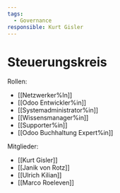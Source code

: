 ```yaml
---
tags:
  - Governance
responsible: Kurt Gisler
---
```

# Steuerungskreis

Rollen:

* [[Netzwerker%In]]
* [[Odoo Entwickler%in]]
* [[Systemadministrator%in]]
* [[Wissensmanager%in]]
* [[Supporter%in]]
* [[Odoo Buchhaltung Expert%in]]

Mitglieder:

* [[Kurt Gisler]]
* [[Janik von Rotz]]
* [[Ulrich Kilian]]
* [[Marco Roeleven]]